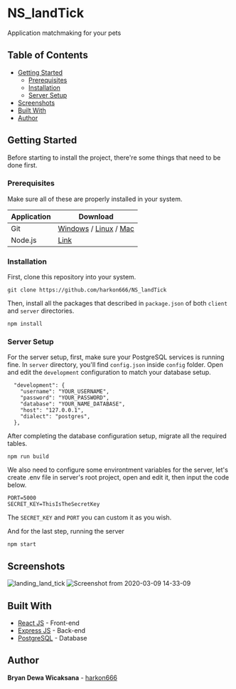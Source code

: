 # NS_landTick

Application matchmaking for your pets

## Table of Contents

- [Getting Started](#getting-started)
  - [Prerequisites](#prerequisites)
  - [Installation](#installation)
  - [Server Setup](#server-setup)
- [Screenshots](#screenshots)
- [Built With](#built-with)
- [Author](#author)

## Getting Started

Before starting to install the project, there're some things that need to be done first.

### Prerequisites

Make sure all of these are properly installed in your system.

| Application | Download                                                                                                                      |
| ----------- | ----------------------------------------------------------------------------------------------------------------------------- |
| Git         | [Windows](https://gitforwindows.org/) / [Linux](https://git-scm.com/download/linux) / [Mac](https://git-scm.com/download/mac) |
| Node.js     | [Link](https://nodejs.org/en/download/)                                                                                       |

### Installation

First, clone this repository into your system.

```
git clone https://github.com/harkon666/NS_landTick
```

Then, install all the packages that described in `package.json` of both `client` and `server` directories.

```
npm install
```

### Server Setup

For the server setup, first, make sure your PostgreSQL services is running fine. In `server` directory, you'll find `config.json` inside `config` folder. Open and edit the `development` configuration to match your database setup.

```
  "development": {
    "username": "YOUR_USERNAME",
    "password": "YOUR_PASSWORD",
    "database": "YOUR_NAME_DATABASE",
    "host": "127.0.0.1",
    "dialect": "postgres",
  },
```

After completing the database configuration setup, migrate all the required tables.

```
npm run build
```

We also need to configure some environtment variables for the server, let's create .env file in server's root project, open and edit it, then input the code below.

```
PORT=5000
SECRET_KEY=ThisIsTheSecretKey
```

The `SECRET_KEY` and `PORT` you can custom it as you wish.

And for the last step, running the server

```
npm start
```

## Screenshots

![landing_land_tick](https://user-images.githubusercontent.com/51023310/77309053-8aa1bc80-6d2e-11ea-9d6c-3334844650dd.png)
![Screenshot from 2020-03-09 14-33-09](https://user-images.githubusercontent.com/51023310/77309102-a4430400-6d2e-11ea-9710-820d66153e44.png)

## Built With

- [React JS](https://reactjs.org/) - Front-end
- [Express JS](https://expressjs.com) - Back-end
- [PostgreSQL](https://www.postgresql.org/) - Database

## Author

**Bryan Dewa Wicaksana** - [harkon666](https://github.com/harkon666)
